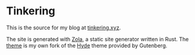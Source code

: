 # Tinkering
This is the source for my blog at [tinkering.xyz][mysite]. 

The site is generated with [Zola][zola], a static site generator written in Rust. The [theme][mytheme] is my own fork of the [Hyde][hyde-zola] theme provided by Gutenberg.

[mysite]: https://tinkering.xyz
[mytheme]: https://github.com/zmitchell/hyde
[zola]: https://www.getzola.org/
[hyde-zola]: https://github.com/getzola/hyde
